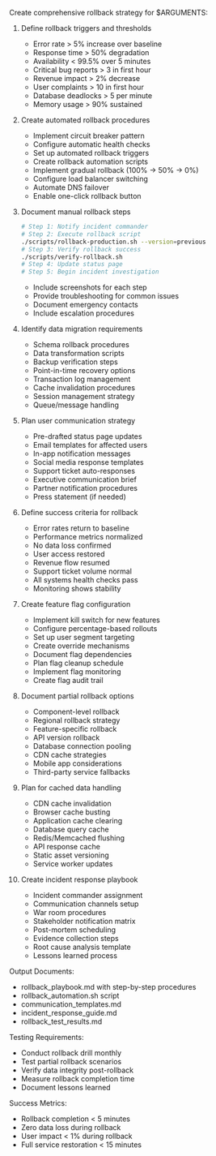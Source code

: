 Create comprehensive rollback strategy for $ARGUMENTS:

1. Define rollback triggers and thresholds
   - Error rate > 5% increase over baseline
   - Response time > 50% degradation
   - Availability < 99.5% over 5 minutes
   - Critical bug reports > 3 in first hour
   - Revenue impact > 2% decrease
   - User complaints > 10 in first hour
   - Database deadlocks > 5 per minute
   - Memory usage > 90% sustained

2. Create automated rollback procedures
   - Implement circuit breaker pattern
   - Configure automatic health checks
   - Set up automated rollback triggers
   - Create rollback automation scripts
   - Implement gradual rollback (100% → 50% → 0%)
   - Configure load balancer switching
   - Automate DNS failover
   - Enable one-click rollback button

3. Document manual rollback steps
   ```bash
   # Step 1: Notify incident commander
   # Step 2: Execute rollback script
   ./scripts/rollback-production.sh --version=previous
   # Step 3: Verify rollback success
   ./scripts/verify-rollback.sh
   # Step 4: Update status page
   # Step 5: Begin incident investigation
   ```
   - Include screenshots for each step
   - Provide troubleshooting for common issues
   - Document emergency contacts
   - Include escalation procedures

4. Identify data migration requirements
   - Schema rollback procedures
   - Data transformation scripts
   - Backup verification steps
   - Point-in-time recovery options
   - Transaction log management
   - Cache invalidation procedures
   - Session management strategy
   - Queue/message handling

5. Plan user communication strategy
   - Pre-drafted status page updates
   - Email templates for affected users
   - In-app notification messages
   - Social media response templates
   - Support ticket auto-responses
   - Executive communication brief
   - Partner notification procedures
   - Press statement (if needed)

6. Define success criteria for rollback
   - Error rates return to baseline
   - Performance metrics normalized
   - No data loss confirmed
   - User access restored
   - Revenue flow resumed
   - Support ticket volume normal
   - All systems health checks pass
   - Monitoring shows stability

7. Create feature flag configuration
   - Implement kill switch for new features
   - Configure percentage-based rollouts
   - Set up user segment targeting
   - Create override mechanisms
   - Document flag dependencies
   - Plan flag cleanup schedule
   - Implement flag monitoring
   - Create flag audit trail

8. Document partial rollback options
   - Component-level rollback
   - Regional rollback strategy
   - Feature-specific rollback
   - API version rollback
   - Database connection pooling
   - CDN cache strategies
   - Mobile app considerations
   - Third-party service fallbacks

9. Plan for cached data handling
   - CDN cache invalidation
   - Browser cache busting
   - Application cache clearing
   - Database query cache
   - Redis/Memcached flushing
   - API response cache
   - Static asset versioning
   - Service worker updates

10. Create incident response playbook
    - Incident commander assignment
    - Communication channels setup
    - War room procedures
    - Stakeholder notification matrix
    - Post-mortem scheduling
    - Evidence collection steps
    - Root cause analysis template
    - Lessons learned process

Output Documents:
- rollback_playbook.md with step-by-step procedures
- rollback_automation.sh script
- communication_templates.md
- incident_response_guide.md
- rollback_test_results.md

Testing Requirements:
- Conduct rollback drill monthly
- Test partial rollback scenarios
- Verify data integrity post-rollback
- Measure rollback completion time
- Document lessons learned

Success Metrics:
- Rollback completion < 5 minutes
- Zero data loss during rollback
- User impact < 1% during rollback
- Full service restoration < 15 minutes
